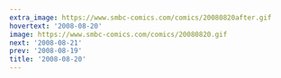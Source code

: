 ```yaml
---
extra_image: https://www.smbc-comics.com/comics/20080820after.gif
hovertext: '2008-08-20'
image: https://www.smbc-comics.com/comics/20080820.gif
next: '2008-08-21'
prev: '2008-08-19'
title: '2008-08-20'
---
```

